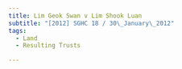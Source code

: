 ```yaml
---
title: Lim Geok Swan v Lim Shook Luan
subtitle: "[2012] SGHC 18 / 30\_January\_2012"
tags:
  - Land
  - Resulting Trusts

---
```


